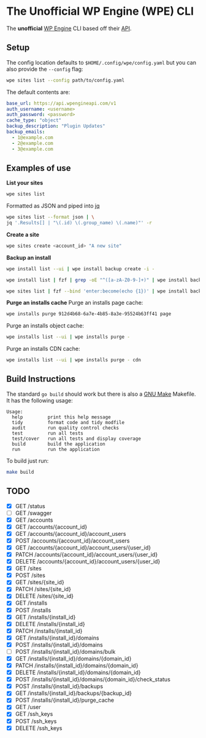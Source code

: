 # The Unofficial WP Engine (WPE) CLI

The **unofficial** [WP Engine](https://wpengine.com/) CLI based off their [API](https://wpengineapi.com/).

## Setup
The config location defaults to `$HOME/.config/wpe/config.yaml` but you can also provide the `--config` flag:
```bash
wpe sites list --config path/to/config.yaml
```
The default contents are:
```yaml
base_url: https://api.wpengineapi.com/v1
auth_username: <username>
auth_password: <password>
cache_type: "object"
backup_description: "Plugin Updates"
backup_emails:
  - 1@example.com
  - 2@example.com
  - 3@example.com
```

## Examples of use

**List your sites**
```bash
wpe sites list
```
Formatted as JSON and piped into [jq](https://jqlang.github.io/jq/)
```bash
wpe sites list --format json | \
jq '.Results[] | "\(.id) \(.group_name) \(.name)"' -r
```
**Create a site**
```bash
wpe sites create <account_id> "A new site"
```

**Backup an install**
```bash
wpe install list --ui | wpe install backup create -i -
```

```bash
wpe install list | fzf | grep -oE "^([a-zA-Z0-9-]+)" | wpe install backup create -i -
```

```bash
wpe sites list | fzf --bind 'enter:become(echo {1})' | wpe install backup create -i -
```

**Purge an installs cache**
Purge an installs page cache:
```bash
wpe installs purge 912d4b68-6a7e-4b85-8a3e-95524b63ff41 page
```

Purge an installs object cache:
```bash
wpe installs list --ui | wpe installs purge -
```

Purge an installs CDN cache:
```bash
wpe installs list --ui | wpe installs purge - cdn
```

## Build Instructions
The standard `go build` should work but there is also a [GNU
Make](https://www.gnu.org/software/make/) Makefile.  It has the following usage:

```text
Usage:
  help         print this help message
  tidy         format code and tidy modfile
  audit        run quality control checks
  test         run all tests
  test/cover   run all tests and display coverage
  build        build the application
  run          run the application
```

To build just run:
```bash
make build
```

## TODO

- [X] GET    /status
- [ ] GET    /swagger
- [X] GET    /accounts
- [X] GET    /accounts/{account_id}
- [X] GET    /accounts/{account_id}/account_users
- [X] POST   /accounts/{account_id}/account_users
- [X] GET    /accounts/{account_id}/account_users/{user_id}
- [X] PATCH  /accounts/{account_id}/account_users/{user_id}
- [X] DELETE /accounts/{account_id}/account_users/{user_id}
- [X] GET    /sites
- [X] POST   /sites
- [X] GET    /sites/{site_id}
- [X] PATCH  /sites/{site_id}
- [X] DELETE /sites/{site_id}
- [X] GET    /installs
- [X] POST   /installs
- [X] GET    /installs/{install_id}
- [X] DELETE /installs/{install_id}
- [X] PATCH  /installs/{install_id}
- [X] GET    /installs/{install_id}/domains
- [X] POST   /installs/{install_id}/domains
- [ ] POST   /installs/{install_id}/domains/bulk
- [X] GET    /installs/{install_id}/domains/{domain_id}
- [X] PATCH  /installs/{install_id}/domains/{domain_id}
- [X] DELETE /installs/{install_id}/domains/{domain_id}
- [X] POST   /installs/{install_id}/domains/{domain_id}/check_status
- [X] POST   /installs/{install_id}/backups
- [X] GET    /installs/{install_id}/backups/{backup_id}
- [X] POST   /installs/{install_id}/purge_cache
- [X] GET    /user
- [X] GET    /ssh_keys
- [X] POST   /ssh_keys
- [X] DELETE /ssh_keys